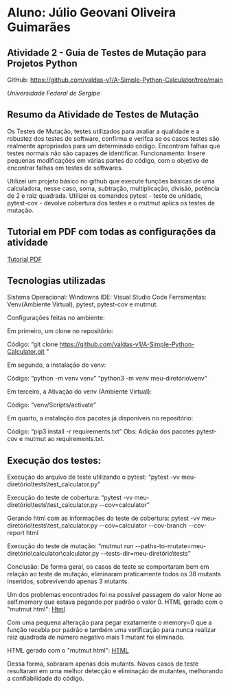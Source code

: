 # Aluno: Júlio Geovani Oliveira Guimarães 

## Atividade 2 - Guia de Testes de Mutação para Projetos Python
GitHub: https://github.com/valdas-v1/A-Simple-Python-Calculator/tree/main

*Universidade Federal de Sergipe*

## Resumo da Atividade de Testes de Mutação

Os Testes de Mutação, testes utilizados para avaliar a qualidade e a robustez dos testes de software, confirma e verifca se os casos testes são realmente apropriados para um determinado código. Encontram falhas que testes normais não são capazes de identificar. Funcionamento: Insere pequenas modificações em várias partes do código, com o objetivo de encontrar falhas em testes de softwares.

Utilizei um projeto básico no github que execute funções básicas de uma calculadora, nesse caso, soma, subtração, multiplicação, divisão, potência de 2 e raiz quadrada. Utilizei os comandos pytest - teste de unidade, pytest-cov - devolve cobertura dos testes e o mutmut aplica os testes de mutação.

## Tutorial em PDF com todas as configurações da atividade
[Tutorial PDF](https://github.com/JulioDEV11/Teste_Software_Mutantes_2024_Guimaraes_Julio/blob/main/Julio_Geovani_Atividade_2.pdf.pdf)

## Tecnologias utilizadas
Sistema Operacional: Windowns 
IDE: Visual Studio Code 
Ferramentas: Venv(Ambiente Virtual), pytest, pytest-cov e mutmut. 
 
Configurações feitas no ambiente: 

Em primeiro, um clone no repositório: 

Código:  “git clone https://github.com/valdas-v1/A-Simple-Python-Calculator.git ” 
 
Em segundo, a instalação do venv:  

Código: “python -m venv venv” 
                   “python3 -m venv meu-diretório\venv”

Em terceiro, a Ativação do venv (Ambiente Virtual): 

 Código: “venv/Scripts/activate” 

Em quarto, a instalação dos pacotes já disponíveis no repositório: 

Código: “pip3 install -r requirements.txt” 
Obs: Adição dos pacotes pytest-cov e mutmut ao 	requirements.txt.

## Execução dos testes: 

Execução do arquivo de teste utilizando o pytest:  “pytest -vv meu-diretório\tests\test_calculator.py”

Execução do teste de cobertura: “pytest -vv meu-diretório\tests\test_calculator.py --cov=calculator”

Gerando html com as informações do teste de cobertura: pytest -vv  meu-diretório\tests\test_calculator.py --cov=calculator --cov-branch --cov-report html

Execução do teste de mutação: “mutmut run --paths-to-mutate=meu-diretório\calculator\calculator.py --tests-dir=meu-diretório\tests”

Conclusão: De forma geral, os casos de teste se comportaram bem em relação ao teste de mutação, eliminaram praticamente todos os 38 mutants inseridos, sobrevivendo apenas 3 mutants.  

Um dos problemas encontrados foi na possível passagem do valor None ao self.memory que estava pegando por padrão o valor 0.
HTML gerado com o "mutmut html": [Html](https://github.com/JulioDEV11/JulioDEV11-Teste_Software_Mutantes_2024_GUIMARAES_JULIO/blob/main/Mutants%20Html.html)


Com uma pequena alteração para pegar exatamente o memory=0 que a função recebia por padrão e também uma verificação para nunca realizar raiz quadrada de número negativo
mais 1 mutant foi eliminado. 

HTML gerado com o "mutmut html": [HTML](https://github.com/JulioDEV11/JulioDEV11-Teste_Software_Mutantes_2024_GUIMARAES_JULIO/blob/main/Teste%20Mutation.pdf)

Dessa forma, sobraram apenas dois mutants. Novos casos de teste resultaram em uma melhor detecção e eliminação de mutantes, melhorando a confiabilidade do código.


 

